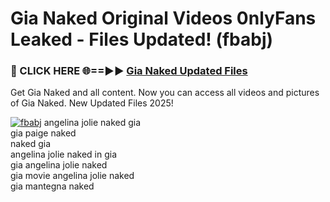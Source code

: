 # Gia Naked Original Videos 0nlyFans Leaked - Files Updated! (fbabj)

<h3>🔴 CLICK HERE 🌐==►► <a href="https://tinyurl.com/yckcrads" rel="nofollow">Gia Naked Updated Files</a></h3>

Get Gia Naked and all content. Now you can access all videos and pictures of Gia Naked. New Updated Files 2025!

[![fbabj](https://i.imgur.com/hpKpOFt.gif)](https://tinyurl.com/yckcrads)
angelina jolie naked gia<br>
gia paige naked<br>
naked gia<br>
angelina jolie naked in gia<br>
gia angelina jolie naked<br>
gia movie angelina jolie naked<br>
gia mantegna naked
